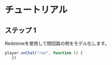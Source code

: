 # チュートリアル

## ステップ 1
Redstoneを使用して閉回路の例をモデル化します。

```javascript
player.onChat("run", function () {
   })
```
